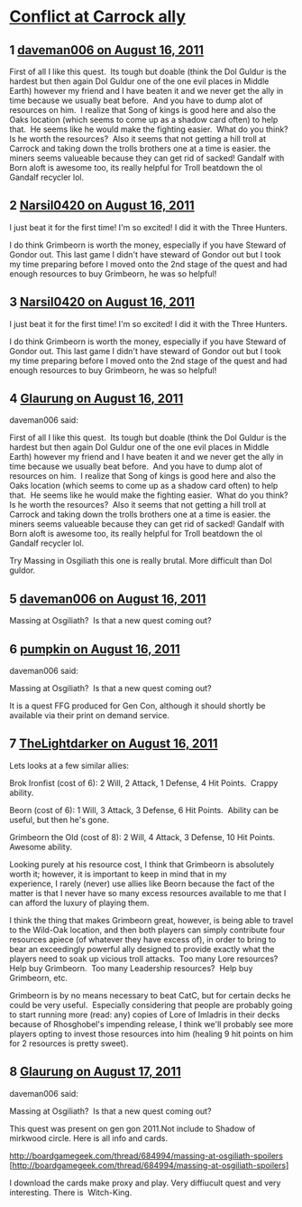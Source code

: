# [Conflict at Carrock ally](https://community.fantasyflightgames.com/topic/51640-conflict-at-carrock-ally/)

## 1 [daveman006 on August 16, 2011](https://community.fantasyflightgames.com/topic/51640-conflict-at-carrock-ally/?do=findComment&comment=515111)

First of all I like this quest.  Its tough but doable (think the Dol Guldur is the hardest but then again Dol Guldur one of the one evil places in Middle Earth) however my friend and I have beaten it and we never get the ally in time because we usually beat before.  And you have to dump alot of resources on him.  I realize that Song of kings is good here and also the Oaks location (which seems to come up as a shadow card often) to help that.  He seems like he would make the fighting easier.  What do you think?  Is he worth the resources?  Also it seems that not getting a hill troll at Carrock and taking down the trolls brothers one at a time is easier. the miners seems valueable because they can get rid of sacked! Gandalf with Born aloft is awesome too, its really helpful for Troll beatdown the ol Gandalf recycler lol.

## 2 [Narsil0420 on August 16, 2011](https://community.fantasyflightgames.com/topic/51640-conflict-at-carrock-ally/?do=findComment&comment=515119)

I just beat it for the first time! I'm so excited! I did it with the Three Hunters.

I do think Grimbeorn is worth the money, especially if you have Steward of Gondor out. This last game I didn't have steward of Gondor out but I took my time preparing before I moved onto the 2nd stage of the quest and had enough resources to buy Grimbeorn, he was so helpful!

## 3 [Narsil0420 on August 16, 2011](https://community.fantasyflightgames.com/topic/51640-conflict-at-carrock-ally/?do=findComment&comment=515120)

I just beat it for the first time! I'm so excited! I did it with the Three Hunters.

I do think Grimbeorn is worth the money, especially if you have Steward of Gondor out. This last game I didn't have steward of Gondor out but I took my time preparing before I moved onto the 2nd stage of the quest and had enough resources to buy Grimbeorn, he was so helpful!

## 4 [Glaurung on August 16, 2011](https://community.fantasyflightgames.com/topic/51640-conflict-at-carrock-ally/?do=findComment&comment=515156)

daveman006 said:

First of all I like this quest.  Its tough but doable (think the Dol Guldur is the hardest but then again Dol Guldur one of the one evil places in Middle Earth) however my friend and I have beaten it and we never get the ally in time because we usually beat before.  And you have to dump alot of resources on him.  I realize that Song of kings is good here and also the Oaks location (which seems to come up as a shadow card often) to help that.  He seems like he would make the fighting easier.  What do you think?  Is he worth the resources?  Also it seems that not getting a hill troll at Carrock and taking down the trolls brothers one at a time is easier. the miners seems valueable because they can get rid of sacked! Gandalf with Born aloft is awesome too, its really helpful for Troll beatdown the ol Gandalf recycler lol.



Try Massing in Osgiliath this one is really brutal. More difficult than Dol guldor.

## 5 [daveman006 on August 16, 2011](https://community.fantasyflightgames.com/topic/51640-conflict-at-carrock-ally/?do=findComment&comment=515293)

Massing at Osgiliath?  Is that a new quest coming out?

## 6 [pumpkin on August 16, 2011](https://community.fantasyflightgames.com/topic/51640-conflict-at-carrock-ally/?do=findComment&comment=515331)

daveman006 said:

Massing at Osgiliath?  Is that a new quest coming out?



It is a quest FFG produced for Gen Con, although it should shortly be available via their print on demand service.

## 7 [TheLightdarker on August 16, 2011](https://community.fantasyflightgames.com/topic/51640-conflict-at-carrock-ally/?do=findComment&comment=515409)

Lets looks at a few similar allies:

Brok Ironfist (cost of 6): 2 Will, 2 Attack, 1 Defense, 4 Hit Points.  Crappy ability.

Beorn (cost of 6): 1 Will, 3 Attack, 3 Defense, 6 Hit Points.  Ability can be useful, but then he's gone.

Grimbeorn the Old (cost of 8): 2 Will, 4 Attack, 3 Defense, 10 Hit Points.  Awesome ability.

Looking purely at his resource cost, I think that Grimbeorn is absolutely worth it; however, it is important to keep in mind that in my experience, I rarely (never) use allies like Beorn because the fact of the matter is that I never have so many excess resources available to me that I can afford the luxury of playing them.

I think the thing that makes Grimbeorn great, however, is being able to travel to the Wild-Oak location, and then both players can simply contribute four resources apiece (of whatever they have excess of), in order to bring to bear an exceedingly powerful ally designed to provide exactly what the players need to soak up vicious troll attacks.  Too many Lore resources?  Help buy Grimbeorn.  Too many Leadership resources?  Help buy Grimbeorn, etc.

Grimbeorn is by no means necessary to beat CatC, but for certain decks he could be very useful.  Especially considering that people are probably going to start running more (read: any) copies of Lore of Imladris in their decks because of Rhosghobel's impending release, I think we'll probably see more players opting to invest those resources into him (healing 9 hit points on him for 2 resources is pretty sweet).

## 8 [Glaurung on August 17, 2011](https://community.fantasyflightgames.com/topic/51640-conflict-at-carrock-ally/?do=findComment&comment=515672)

daveman006 said:

Massing at Osgiliath?  Is that a new quest coming out?



This quest was present on gen gon 2011.Not include to Shadow of mirkwood circle. Here is all info and cards.

http://boardgamegeek.com/thread/684994/massing-at-osgiliath-spoilers [http://boardgamegeek.com/thread/684994/massing-at-osgiliath-spoilers]

I download the cards make proxy and play. Very diffiucult quest and very interesting. There is  Witch-King.

